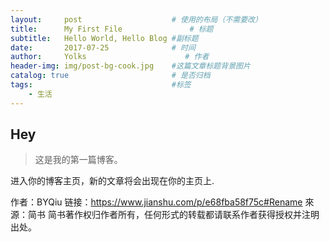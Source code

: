 ```yaml
---
layout:     post                    # 使用的布局（不需要改）
title:      My First File               # 标题 
subtitle:   Hello World, Hello Blog #副标题
date:       2017-07-25              # 时间
author:     Yolks                      # 作者
header-img: img/post-bg-cook.jpg    #这篇文章标题背景图片
catalog: true                       # 是否归档
tags:                               #标签
    - 生活
---
```


## Hey
>这是我的第一篇博客。

进入你的博客主页，新的文章将会出现在你的主页上.

作者：BYQiu
链接：https://www.jianshu.com/p/e68fba58f75c#Rename
來源：简书
简书著作权归作者所有，任何形式的转载都请联系作者获得授权并注明出处。
